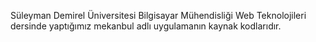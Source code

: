 Süleyman Demirel Üniversitesi Bilgisayar Mühendisliği Web Teknolojileri dersinde yaptığımız mekanbul adlı uygulamanın kaynak kodlarıdır.
